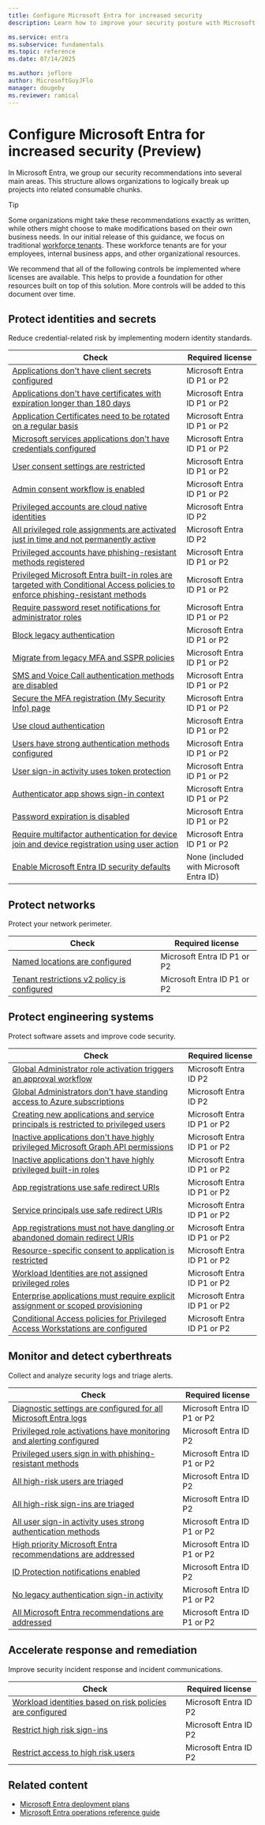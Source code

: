 ```yaml
---
title: Configure Microsoft Entra for increased security
description: Learn how to improve your security posture with Microsoft Entra.

ms.service: entra
ms.subservice: fundamentals
ms.topic: reference
ms.date: 07/14/2025

ms.author: joflore
author: MicrosoftGuyJFlo
manager: dougeby
ms.reviewer: ramical
---
```

# Configure Microsoft Entra for increased security (Preview)

In Microsoft Entra, we group our security recommendations into several main areas. This structure allows organizations to logically break up projects into related consumable chunks.

> [!TIP]
> Some organizations might take these recommendations exactly as written, while others might choose to make modifications based on their own business needs. In our initial release of this guidance, we focus on traditional [workforce tenants](/entra/external-id/tenant-configurations#workforce-tenants). These workforce tenants are for your employees, internal business apps, and other organizational resources. 

We recommend that all of the following controls be implemented where licenses are available. This helps to provide a foundation for other resources built on top of this solution. More controls will be added to this document over time.

## Protect identities and secrets

Reduce credential-related risk by implementing modern identity standards.

| Check | Required license |
|---|---|
| [Applications don't have client secrets configured](zero-trust-protect-identities.md#applications-dont-have-client-secrets-configured) | Microsoft Entra ID P1 or P2 |
| [Applications don't have certificates with expiration longer than 180 days](zero-trust-protect-identities.md#applications-dont-have-certificates-with-expiration-longer-than-180-days) | Microsoft Entra ID P1 or P2 |
| [Application Certificates need to be rotated on a regular basis](zero-trust-protect-identities.md#application-certificates-need-to-be-rotated-on-a-regular-basis) | Microsoft Entra ID P1 or P2 |
| [Microsoft services applications don't have credentials configured](zero-trust-protect-identities.md#microsoft-services-applications-dont-have-credentials-configured) | Microsoft Entra ID P1 or P2 |
| [User consent settings are restricted](zero-trust-protect-identities.md#user-consent-settings-are-restricted) | Microsoft Entra ID P1 or P2 |
| [Admin consent workflow is enabled](zero-trust-protect-identities.md#admin-consent-workflow-is-enabled) | Microsoft Entra ID P1 or P2 |
| [Privileged accounts are cloud native identities](zero-trust-protect-identities.md#privileged-accounts-are-cloud-native-identities) | Microsoft Entra ID P2 |
| [All privileged role assignments are activated just in time and not permanently active](zero-trust-protect-identities.md#all-privileged-role-assignments-are-activated-just-in-time-and-not-permanently-active) | Microsoft Entra ID P2 |
| [Privileged accounts have phishing-resistant methods registered](zero-trust-protect-identities.md#privileged-accounts-have-phishing-resistant-methods-registered) | Microsoft Entra ID P1 or P2 |
| [Privileged Microsoft Entra built-in roles are targeted with Conditional Access policies to enforce phishing-resistant methods](zero-trust-protect-identities.md#privileged-microsoft-entra-built-in-roles-are-targeted-with-conditional-access-policies-to-enforce-phishing-resistant-methods) | Microsoft Entra ID P1 or P2 |
| [Require password reset notifications for administrator roles](zero-trust-protect-identities.md#require-password-reset-notifications-for-administrator-roles) | Microsoft Entra ID P1 or P2 |
| [Block legacy authentication](zero-trust-protect-identities.md#block-legacy-authentication) | Microsoft Entra ID P1 or P2 |
| [Migrate from legacy MFA and SSPR policies](zero-trust-protect-identities.md#migrate-from-legacy-mfa-and-sspr-policies) | Microsoft Entra ID P1 or P2 |
| [SMS and Voice Call authentication methods are disabled](zero-trust-protect-identities.md#sms-and-voice-call-authentication-methods-are-disabled) | Microsoft Entra ID P1 or P2 |
| [Secure the MFA registration (My Security Info) page](zero-trust-protect-identities.md#secure-the-mfa-registration-my-security-info-page) | Microsoft Entra ID P1 or P2 |
| [Use cloud authentication](zero-trust-protect-identities.md#use-cloud-authentication) | Microsoft Entra ID P1 or P2 |
| [Users have strong authentication methods configured](zero-trust-protect-identities.md#users-have-strong-authentication-methods-configured) | Microsoft Entra ID P1 or P2 |
| [User sign-in activity uses token protection](zero-trust-protect-identities.md#user-sign-in-activity-uses-token-protection) | Microsoft Entra ID P1 or P2 |
| [Authenticator app shows sign-in context](zero-trust-protect-identities.md#authenticator-app-shows-sign-in-context) | Microsoft Entra ID P1 or P2 |
| [Password expiration is disabled](zero-trust-protect-identities.md#password-expiration-is-disabled) | Microsoft Entra ID P1 or P2 |
| [Require multifactor authentication for device join and device registration using user action](zero-trust-protect-identities.md#require-multifactor-authentication-for-device-join-and-device-registration-using-user-action) | Microsoft Entra ID P1 or P2 |
| [Enable Microsoft Entra ID security defaults](zero-trust-protect-identities.md#enable-microsoft-entra-id-security-defaults) | None (included with Microsoft Entra ID) |

## Protect networks

Protect your network perimeter.

| Check | Required license |
|---|---|
| [Named locations are configured](zero-trust-protect-networks.md#named-locations-are-configured) | Microsoft Entra ID P1 or P2 |
| [Tenant restrictions v2 policy is configured](zero-trust-protect-networks.md#tenant-restrictions-v2-policy-is-configured) | Microsoft Entra ID P1 or P2 |

## Protect engineering systems

Protect software assets and improve code security.

| Check | Required license |
|---|---|
| [Global Administrator role activation triggers an approval workflow](zero-trust-protect-engineering-systems.md#global-administrator-role-activation-triggers-an-approval-workflow) | Microsoft Entra ID P2 |
| [Global Administrators don't have standing access to Azure subscriptions](zero-trust-protect-engineering-systems.md#global-administrators-dont-have-standing-access-to-azure-subscriptions) | Microsoft Entra ID P2 |
| [Creating new applications and service principals is restricted to privileged users](zero-trust-protect-engineering-systems.md#creating-new-applications-and-service-principals-is-restricted-to-privileged-users) | Microsoft Entra ID P1 or P2 |
| [Inactive applications don't have highly privileged Microsoft Graph API permissions](zero-trust-protect-engineering-systems.md#inactive-applications-dont-have-highly-privileged-microsoft-graph-api-permissions) | Microsoft Entra ID P1 or P2 |
| [Inactive applications don't have highly privileged built-in roles](zero-trust-protect-engineering-systems.md#inactive-applications-dont-have-highly-privileged-built-in-roles) | Microsoft Entra ID P1 or P2 |
| [App registrations use safe redirect URIs](zero-trust-protect-engineering-systems.md#app-registrations-use-safe-redirect-uris) | Microsoft Entra ID P1 or P2 |
| [Service principals use safe redirect URIs](zero-trust-protect-engineering-systems.md#service-principals-use-safe-redirect-uris) | Microsoft Entra ID P1 or P2 |
| [App registrations must not have dangling or abandoned domain redirect URIs](zero-trust-protect-engineering-systems.md#app-registrations-must-not-have-dangling-or-abandoned-domain-redirect-uris) | Microsoft Entra ID P1 or P2 |
| [Resource-specific consent to application is restricted](zero-trust-protect-engineering-systems.md#resource-specific-consent-to-application-is-restricted) | Microsoft Entra ID P1 or P2 |
| [Workload Identities are not assigned privileged roles](zero-trust-protect-engineering-systems.md#workload-identities-are-not-assigned-privileged-roles) | Microsoft Entra ID P1 or P2 |
| [Enterprise applications must require explicit assignment or scoped provisioning](zero-trust-protect-engineering-systems.md#enterprise-applications-must-require-explicit-assignment-or-scoped-provisioning) | Microsoft Entra ID P1 or P2 |
| [Conditional Access policies for Privileged Access Workstations are configured](zero-trust-protect-engineering-systems.md#conditional-access-policies-for-privileged-access-workstations-are-configured) | Microsoft Entra ID P1 or P2 |

## Monitor and detect cyberthreats

Collect and analyze security logs and triage alerts.

| Check | Required license |
|--- | --- |
| [Diagnostic settings are configured for all Microsoft Entra logs](zero-trust-monitor-detect.md#diagnostic-settings-are-configured-for-all-microsoft-entra-logs) | Microsoft Entra ID P1 or P2     |
| [Privileged role activations have monitoring and alerting configured](zero-trust-monitor-detect.md#privileged-role-activations-have-monitoring-and-alerting-configured) | Microsoft Entra ID P2           |
| [Privileged users sign in with phishing-resistant methods](zero-trust-monitor-detect.md#privileged-users-sign-in-with-phishing-resistant-methods) | Microsoft Entra ID P1 or P2     |
| [All high-risk users are triaged](zero-trust-monitor-detect.md#all-high-risk-users-are-triaged)     | Microsoft Entra ID P2           |
| [All high-risk sign-ins are triaged](zero-trust-monitor-detect.md#all-high-risk-sign-ins-are-triaged) | Microsoft Entra ID P2           |
| [All user sign-in activity uses strong authentication methods](zero-trust-monitor-detect.md#all-user-sign-in-activity-uses-strong-authentication-methods) | Microsoft Entra ID P1 or P2     |
| [High priority Microsoft Entra recommendations are addressed](zero-trust-monitor-detect.md#high-priority-microsoft-entra-recommendations-are-addressed) | Microsoft Entra ID P1 or P2     |
| [ID Protection notifications enabled](zero-trust-monitor-detect.md#id-protection-notifications-enabled) | Microsoft Entra ID P2           |
| [No legacy authentication sign-in activity](zero-trust-monitor-detect.md#no-legacy-authentication-sign-in-activity) | Microsoft Entra ID P1 or P2     |
| [All Microsoft Entra recommendations are addressed](zero-trust-monitor-detect.md#all-microsoft-entra-recommendations-are-addressed) | Microsoft Entra ID P1 or P2     |

## Accelerate response and remediation

Improve security incident response and incident communications.

| Check | Required license |
|---|---|
| [Workload identities based on risk policies are configured](zero-trust-response-remediation.md#workload-identities-based-on-risk-policies-are-configured) | Microsoft Entra ID P2 |
| [Restrict high risk sign-ins](zero-trust-response-remediation.md#restrict-high-risk-sign-ins) | Microsoft Entra ID P2 |
| [Restrict access to high risk users](zero-trust-response-remediation.md#restrict-access-to-high-risk-users) | Microsoft Entra ID P2 |

## Related content

- [Microsoft Entra deployment plans](../architecture/deployment-plans.md)
- [Microsoft Entra operations reference guide](../architecture/ops-guide-intro.md)
